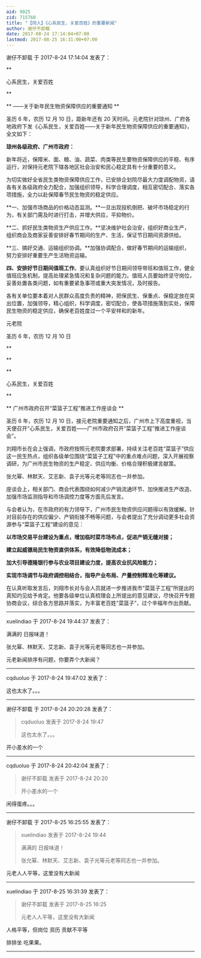 ```yaml
---
aid: 9025
zid: 715760
title: "【同人】《心系民生，关爱百姓》的重要新闻"
author: 谢仔不卸载
date: 2017-08-24 17:14:04+07:00
lastmod: 2017-08-25 16:31:00+07:00
---
```


谢仔不卸载 于 2017-8-24 17:14:04 发表了：

\*\*

心系民生，关爱百姓

\*\*

**
——关于新年民生物资保障供应的重要通知
**

圣历 6 年，农历 12 月 10 日，距新年还有 20 天时间。元老院针对琼州、广府各地政府下发《心系民生，关爱百姓——关于新年民生物资保障供应的重要通知》，全文如下：

**琼州各级政府、广州市政府：**

新年将近，保障米、面、粮、油、蔬菜、肉类等民生要物资保障供应的平稳、有序运行，对保持元老院下辖各地区社会治安和民心稳定具有十分重要的意义。

为切实做好全省民生类物资保障供应工作，已安排企划院尽最大力度调配物资，请各有关各级政府全力配合，加强组织领导，科学合理调度，相互密切配合、落实各项措施，全力以赴保障春节民生物资的稳定供应。

**一、加强市场商品的价格动态监测。**一旦出现投机倒把、破坏市场稳定的行为，有关部门需及时进行打击，并增大供应，平抑物价。

**二、抓好民生类物资生产供应工作。**坚决维护社会治安，组织好商业生产，组织商会及商家妥善安排好春节期间的生产、生活，保证节日期间资源供给。

**三、搞好交通、运输组织协调。**加强协调配合，做好春节期间的运输组织，努力安排好重要生产生活物资运输。

**四、安排好节日期间值班工作**。要认真组织好节日期间领导带班和值班工作，健全值班应急机制，提高处理紧急情况和复杂问题的能力。值班人员要始终坚守岗位，妥善处置各类问题，如有重要紧急事项或重大突发情况，及时报告。

各有关单位要本着对人民群众高度负责的精神，把保民生、保重点、保稳定放在突出位置，加强领导，精心组织，科学调度，密切配合，使各项措施落到实处，保障民生物资的稳定供应，确保老百姓度过一个平安祥和的新年。

元老院

圣历 6 年，农历 12 月 10 日

\*\*

\*\*

\*\*

心系民生，关爱百姓

\*\*

**
广州市政府召开“菜篮子工程”推进工作座谈会
**

圣历 6 年，农历 12 月 10 日，接元老院重要通知之后，广州市上下高度重视，当天便召开“心系民生，关爱百姓——广州市政府召开“菜篮子工程”推进工作座谈会”。

刘翔市长在会上强调，市政府按照元老院要求部署，持续关注老百姓“菜篮子”供应这一民生热点，组织各级单位围绕“菜篮子工程”中的重点难点问题，深入开展视察调研，为广州市民生物资的生产稳定、供应均衡、价格合理积极建言献策。

张允幂、林默天、艾志新、袁子光等元老等同志也一并参加。

座谈会上，相关部门、商会代表围绕如何减少产销流通环节、加快推进生产改造、加强市场监测指导和市场调控力度等方面先后发言。

与会者认为，在市政府的有力领导下，广州市民生物资供应问题得以有效缓解。针对目前存在的供应偏少、产销衔接不畅等问题，与会者提出了充分调动更多社会资源参与“菜篮子工程”建设的意见：

**以市场交易平台建设为重点，增加临时菜市场布点，促进产销无缝对接；**

**建立起威镖局民生物资直供体系，有效降低物流成本；**

**加大引导德隆银行参与农业项目建设力度，提高农业抗风险能力；**

**实现市场调节与政府调控相结合，指导产业布局、产量控制精准化等建议。**

在认真听取发言后，刘翔市长对与会人员就进一步推进我市“菜篮子工程”所提出的真知灼见给予肯定。他要各级单位认真梳理会上所提出的意见建议，尽快召开专题协商会议，综合各方思路并落实，为丰富老百姓“菜篮子”，过个辛福年作出贡献。

---

xuelindiao 于 2017-8-24 19:44:37 发表了：

满满的 日报味道！&nbsp; &nbsp;

张允幂、林默天、艾志新、袁子光等元老等同志也一并参加。&nbsp;&nbsp;

元老新闻排序有问题，你要弄个大新闻？

---

cqduoluo 于 2017-8-24 19:47:02 发表了：

这也太水了。。。

---

谢仔不卸载 于 2017-8-24 20:20:28 发表了：

> cqduoluo 发表于 2017-8-24 19:47
>
> 这也太水了。。。

开小差水的一个

---

cqduoluo 于 2017-8-24 20:42:04 发表了：

> 谢仔不卸载 发表于 2017-8-24 20:20
>
> 开小差水的一个

闲得蛋疼。。。

---

谢仔不卸载 于 2017-8-25 16:25:55 发表了：

> xuelindiao 发表于 2017-8-24 19:44
>
> 满满的 日报味道！&nbsp; &nbsp;
>
> 张允幂、林默天、艾志新、袁子光等元老等同志也一并参加。&nbsp;&nbsp;

元老人人平等，这里没有大新闻

---

xuelindiao 于 2017-8-25 16:31:39 发表了：

> 谢仔不卸载 发表于 2017-8-25 16:25
>
> 元老人人平等，这里没有大新闻

人格平等，但岗位 资历 贡献不平等

排排坐 吃果果。

---
